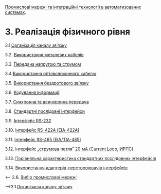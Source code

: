 [Промислові мережі та інтеграційні технології в автоматизованих системах](README.md).

# 3. Реалізація фізичного рівня

3.1.[Організація каналу зв’язку](3_1.md) 

3.2. [Використання металевих кабелів](3_2.md) 

3.3. [Передача напругою та струмом](3_3.md) 

3.4.[Використання оптоволоконного кабелю](3_4.md) 

3.5. [Використання бездротового зв’язку](3_5.md) 

3.6. [Кодування інформації](3_6.md) 

3.7. [Синхронна та асинхронна передача](3_7.md) 

3.8. [Стандартні послідовні інтерфейси](3_8.md) 

3.9. [Інтерфейс RS-232](3_9.md) 

3.10. [Інтерфейс RS-422A (EIA-422A)](3_10.md) 

3.11. [Інтерфейс RS-485 (EIA/TIA-485)](3_11.md) 

3.12. [Інтерфейс „струмова петля” 20 мА (Current Loop, ИРПС)](3_12.md) 

3.13. [Порівняльна характеристика стандартних послідовних інтерфейсів](3_13.md) 

3.14. [Використання адаптерів-перетворювачів інтерфейсів](3_14.md)



<-- 2.6. [Вибір промислової мережі](2_6.md)

-->3.1.[Організація каналу зв’язку](3_1.md) 
